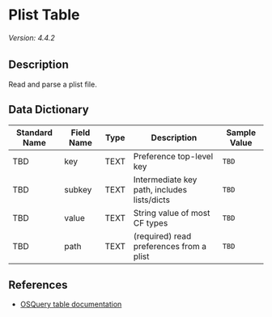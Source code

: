 # Plist Table
###### Version: 4.4.2

## Description
Read and parse a plist file.

## Data Dictionary
|Standard Name|Field Name|Type|Description|Sample Value|
|---|---|---|---|---|
|TBD|key|TEXT|Preference top-level key|`TBD`|
|TBD|subkey|TEXT|Intermediate key path, includes lists/dicts|`TBD`|
|TBD|value|TEXT|String value of most CF types|`TBD`|
|TBD|path|TEXT|(required) read preferences from a plist|`TBD`|

## References
* [OSQuery table documentation](https://osquery.io/schema/current#plist)
